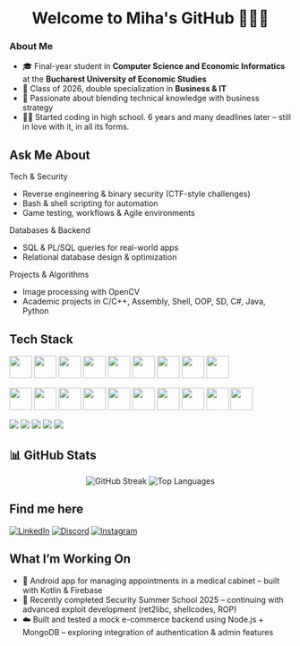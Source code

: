 <h1 align="center">Welcome to Miha's GitHub 👩🏼‍💻</h1>

###  About Me

- 🎓 Final-year student in **Computer Science and Economic Informatics** at the **Bucharest University of Economic Studies** 
- 🎯 Class of 2026, double specialization in **Business & IT**  
- 🧠 Passionate about blending technical knowledge with business strategy
- 👩‍💻 Started coding in high school. 6 years and many deadlines later – still in love with it, in all its forms.
  
##  Ask Me About

  Tech & Security  
- Reverse engineering & binary security (CTF-style challenges)  
- Bash & shell scripting for automation  
- Game testing, workflows & Agile environments  

 Databases & Backend  
- SQL & PL/SQL queries for real-world apps  
- Relational database design & optimization  

 Projects & Algorithms  
- Image processing with OpenCV  
- Academic projects in C/C++, Assembly, Shell, OOP, SD, C#, Java, Python

##  Tech Stack

<p align="left">
  <img src="https://cdn.jsdelivr.net/gh/devicons/devicon/icons/python/python-original.svg" height="40"/>
  <img src="https://cdn.jsdelivr.net/gh/devicons/devicon/icons/java/java-original.svg" height="40"/>
  <img src="https://cdn.jsdelivr.net/gh/devicons/devicon/icons/c/c-original.svg" height="40"/>
  <img src="https://cdn.jsdelivr.net/gh/devicons/devicon/icons/csharp/csharp-original.svg" height="40"/>
  <img src="https://cdn.jsdelivr.net/gh/devicons/devicon/icons/cplusplus/cplusplus-original.svg" height="40"/>
  <img src="https://cdn.jsdelivr.net/gh/devicons/devicon/icons/javascript/javascript-original.svg" height="40"/>
  <img src="https://cdn.jsdelivr.net/gh/devicons/devicon/icons/html5/html5-original.svg" height="40"/>
  <img src="https://cdn.jsdelivr.net/gh/devicons/devicon/icons/css3/css3-original.svg" height="40"/>
  <img src="https://cdn.jsdelivr.net/gh/devicons/devicon/icons/oracle/oracle-original.svg" height="40"/>
</p>

<p align="left">
  <img src="https://cdn.jsdelivr.net/gh/devicons/devicon/icons/linux/linux-original.svg" width="40"/>
  <img src="https://cdn.jsdelivr.net/gh/devicons/devicon/icons/windows8/windows8-original.svg" width="40"/>
  <img src="https://cdn.jsdelivr.net/gh/devicons/devicon/icons/ubuntu/ubuntu-plain.svg" width="40"/>
  <img src="https://cdn.jsdelivr.net/gh/devicons/devicon/icons/git/git-original.svg" width="40"/>
  <img src="https://cdn.jsdelivr.net/gh/devicons/devicon/icons/github/github-original.svg" width="40"/>
  <img src="https://cdn.jsdelivr.net/gh/devicons/devicon/icons/vscode/vscode-original.svg" width="40"/>
  <img src="https://cdn.jsdelivr.net/gh/devicons/devicon/icons/visualstudio/visualstudio-plain.svg" width="40"/>
  <img src="https://cdn.jsdelivr.net/gh/devicons/devicon/icons/bash/bash-original.svg" width="40"/>
  <img src="https://cdn.jsdelivr.net/gh/devicons/devicon/icons/pycharm/pycharm-original.svg" width="40"/>
  <img src="https://cdn.jsdelivr.net/gh/devicons/devicon/icons/eclipse/eclipse-original.svg" width="40"/>
</p>


<p align="left">
  <img src="https://img.shields.io/badge/Excel-217346?style=for-the-badge&logo=microsoftexcel&logoColor=white"/>
  <img src="https://img.shields.io/badge/Word-2B579A?style=for-the-badge&logo=microsoftword&logoColor=white"/>
  <img src="https://img.shields.io/badge/PowerPoint-B7472A?style=for-the-badge&logo=microsoftpowerpoint&logoColor=white"/>
  <img src="https://img.shields.io/badge/Access-A4373A?style=for-the-badge&logo=microsoftaccess&logoColor=white"/>
  <img src="https://img.shields.io/badge/Canva-00C4CC?style=for-the-badge&logo=canva&logoColor=white"/>
</p>

## 📊 GitHub Stats
<div align="center">
  <img src="https://github-readme-streak-stats.herokuapp.com/?user=mihaelacoman1&theme=tokyonight&hide_border=true" alt="GitHub Streak" />
  <img src="https://github-readme-stats.vercel.app/api/top-langs/?username=mihaelacoman1&layout=compact&theme=tokyonight" alt="Top Languages" />
</div>

##  Find me here

[![LinkedIn](https://img.shields.io/badge/LINKEDIN-0077B5?style=for-the-badge&logo=linkedin&logoColor=white)](https://www.linkedin.com/in/mihaela-coman-4bb510234/)
[![Discord](https://img.shields.io/badge/Discord-%237289DA?style=for-the-badge&logo=discord&logoColor=white)](https://discordapp.com/users/758783084446875670)
[![Instagram](https://img.shields.io/badge/Instagram-E4405F?style=for-the-badge&logo=instagram&logoColor=white)](https://instagram.com/mihaela.adelina0)

##  What I’m Working On

- 📱 Android app for managing appointments in a medical cabinet – built with Kotlin & Firebase
- 🔐 Recently completed Security Summer School 2025 – continuing with advanced exploit development (ret2libc, shellcodes, ROP)
- ☁️ Built and tested a mock e-commerce backend using Node.js + MongoDB – exploring integration of authentication & admin features



